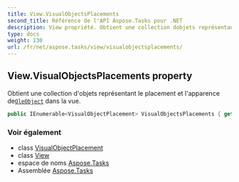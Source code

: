 ```yaml
---
title: View.VisualObjectsPlacements
second_title: Référence de l'API Aspose.Tasks pour .NET
description: View propriété. Obtient une collection dobjets représentant le placement et lapparence deOleObject dans la vue.
type: docs
weight: 130
url: /fr/net/aspose.tasks/view/visualobjectsplacements/
---
```

## View.VisualObjectsPlacements property

Obtient une collection d'objets représentant le placement et l'apparence de[`OleObject`](../../oleobject/) dans la vue.

```csharp
public IEnumerable<VisualObjectPlacement> VisualObjectsPlacements { get; }
```

### Voir également

* class [VisualObjectPlacement](../../../aspose.tasks.visualization/visualobjectplacement/)
* class [View](../)
* espace de noms [Aspose.Tasks](../../view/)
* Assemblée [Aspose.Tasks](../../../)


